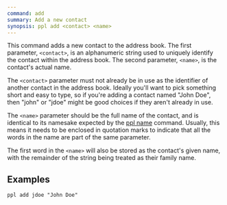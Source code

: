 ```yaml
---
command: add
summary: Add a new contact
synopsis: ppl add <contact> <name>
---
```


This command adds a new contact to the address book. The first parameter,
`<contact>`, is an alphanumeric string used to uniquely identify the contact
within the address book. The second parameter, `<name>`, is the contact's actual
name.

The `<contact>` parameter must not already be in use as the identifier of
another contact in the address book. Ideally you'll want to pick something short
and easy to type, so if you're adding a contact named "John Doe", then "john" or
"jdoe" might be good choices if they aren't already in use.

The `<name>` parameter should be the full name of the contact, and is identical
to its namesake expected by the [ppl name](../name) command.  Usually, this
means it needs to be enclosed in quotation marks to indicate that all the words
in the name are part of the same parameter. 

The first word in the `<name>` will also be stored as the contact's given name,
with the remainder of the string being treated as their family name.

## Examples

    ppl add jdoe "John Doe"


